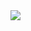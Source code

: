 <a href="https://github.com/pedrochais/github-readme-stats">
  <img align="center" src="https://github-readme-stats.vercel.app/api/pin/?username=pedrochais&layout=compact&repo=github-readme-stats" />
</a>
